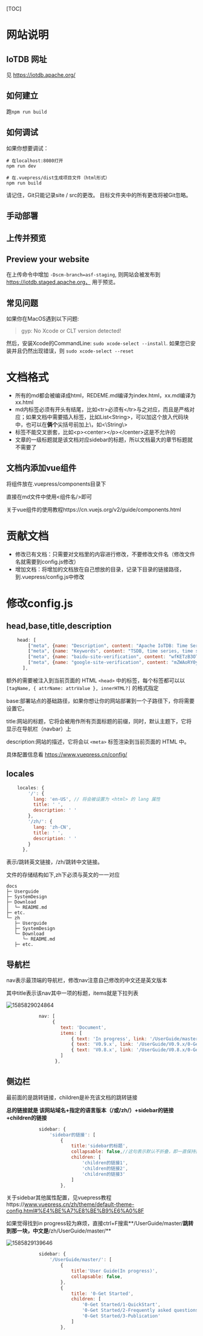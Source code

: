 <!--

    Licensed to the Apache Software Foundation (ASF) under one
    or more contributor license agreements.  See the NOTICE file
    distributed with this work for additional information
    regarding copyright ownership.  The ASF licenses this file
    to you under the Apache License, Version 2.0 (the
    "License"); you may not use this file except in compliance
    with the License.  You may obtain a copy of the License at
    
        http://www.apache.org/licenses/LICENSE-2.0
    
    Unless required by applicable law or agreed to in writing,
    software distributed under the License is distributed on an
    "AS IS" BASIS, WITHOUT WARRANTIES OR CONDITIONS OF ANY
    KIND, either express or implied.  See the License for the
    specific language governing permissions and limitations
    under the License.

-->

[TOC]

# 网站说明

## IoTDB 网址

见 https://iotdb.apache.org/

## 如何建立

跑`npm run build`

## 如何调试

如果你想要调试：

```
# 在localhost:8080打开
npm run dev

# 在.vuepress/dist生成项目文件（html形式）
npm run build
```

请记住，Git只能记录site / src的更改。
目标文件夹中的所有更改将被Git忽略。

## 手动部署



## 上传并预览

## Preview your website

在上传命令中增加 `-Dscm-branch=asf-staging`, 则网站会被发布到 https://iotdb.staged.apache.org， 用于预览。


## 常见问题

如果你在MacOS遇到以下问题:

> gyp: No Xcode or CLT version detected! 

然后，安装Xcode的CommandLine: `sudo xcode-select --install`.
如果您已安装并且仍然出现错误，则 `sudo xcode-select --reset`

# 文档格式

- 所有的md都会被编译成html，REDEME.md编译为index.html，xx.md编译为xx.html
- md内标签必须有开头有结尾，比如\<tr>必须有\</tr>与之对应，而且是严格对应；如果文档中需要插入标签，比如List\<String>，可以加这个放入代码块中，也可以在**俩个**尖括号前加上\，如\<\\String\\>
- 标签不能交叉嵌套，比如\<p>\<center>\</p>\</center>这是不允许的
- 文章的一级标题就是该文档对应sidebar的标题，所以文档最大的章节标题就不需要了

## 文档内添加vue组件

将组件放在.vuepress/components目录下

直接在md文件中使用\<组件名/>即可

关于vue组件的使用教程https://cn.vuejs.org/v2/guide/components.html

# 贡献文档

- 修改已有文档：只需要对文档里的内容进行修改，不要修改文件名（修改文件名就需要到config.js修改）
- 增加文档：将增加的文档放在自己想放的目录，记录下目录的链接路径，到.vuepress/config.js中修改

# 修改config.js

## head,base,title,description

```js
    head: [
		["meta", {name: "Description", content: "Apache IoTDB: Time Series Database for IoT"}],
        ["meta", {name: "Keywords", content: "TSDB, time series, time series database, IoTDB, IoT database, IoT data management,时序数据库, 时间序列管理, IoTDB, 物联网数据库, 实时数据库, 物联网数据管理, 物联网数据"}],
        ["meta", {name: "baidu-site-verification", content: "wfKETzB3OT"}],
        ["meta", {name: "google-site-verification", content: "mZWAoRY0yj_HAr-s47zHCGHzx5Ju-RVm5wDbPnwQYFo"}],
      ],
```

额外的需要被注入到当前页面的 HTML `<head>` 中的标签，每个标签都可以以 `[tagName, { attrName: attrValue }, innerHTML?]` 的格式指定

base:部署站点的基础路径，如果你想让你的网站部署到一个子路径下，你将需要设置它。

title:网站的标题，它将会被用作所有页面标题的前缀，同时，默认主题下，它将显示在导航栏（navbar）上

description:网站的描述，它将会以 `<meta>` 标签渲染到当前页面的 HTML 中。

具体配置信息看 https://www.vuepress.cn/config/

 ## locales

```js
	locales: {
		'/': {
		  lang: 'en-US', // 将会被设置为 <html> 的 lang 属性
		  title: ' ',
		  description: ' '
		},
		'/zh/': {
		  lang: 'zh-CN',
		  title: ' ',
		  description: ' '
		}
	  },
```

表示/跳转英文链接，/zh/跳转中文链接。

文件的存储结构如下,zh下必须与英文的一一对应

```
docs
├─ Userguide
├─ SystemDesign
├─ Download
│  └─ README.md
├─ etc.
└─ zh
   ├─ Userguide
   ├─ SystemDesign
   └─ Download
      └─ README.md
   ├─ etc.
```

## 导航栏

nav表示最顶端的导航栏，修改nav注意自己修改的中文还是英文版本

其中title表示该nav其中一项的标题，items就是下拉列表

![1585829024864](https://user-images.githubusercontent.com/37333508/78358190-57d8ad80-75e5-11ea-87cb-48da2eb5383a.png)

```js
			nav: [
				 {
					text: 'Document',
					items: [
						{ text: 'In progress', link: '/UserGuide/master/0-Get Started/1-QuickStart' },
						{ text: 'V0.9.x', link: '/UserGuide/V0.9.x/0-Get Started/1-QuickStart' },
					    { text: 'V0.8.x', link: '/UserGuide/V0.8.x/0-Get Started/1-QuickStart'},
					]
				  },
```

## 侧边栏

最前面的是跳转链接，children是补充该文档的跳转链接

**总的链接就是 该网站域名+指定的语言版本（/或/zh/）+sidebar的链接+children的链接**

```js
			sidebar: {
				'sidebar的链接': [
					{
						title:'sidebar的标题',
						collapsable: false,//这句表示默认不折叠，即一直保持打开状态
                        children: [
							'children的链接1',
							'children的链接2',
							'children的链接3'
						]
					},
```

关于sidebar其他属性配置，见vuepress教程https://www.vuepress.cn/zh/theme/default-theme-config.html#%E4%BE%A7%E8%BE%B9%E6%A0%8F

如果觉得找到in progress较为麻烦，直接ctrl+F搜索**/UserGuide/master/**跳转到那一块，中文是**/zh/UserGuide/master/**

![1585829139646](https://user-images.githubusercontent.com/37333508/78358128-42638380-75e5-11ea-84bd-76e3864f191e.png)

```js
			sidebar: {
				'/UserGuide/master/': [
					{
						title:'User Guide(In progress)',
						collapsable: false,
					},
					{
						title: '0-Get Started',
						children: [
							'0-Get Started/1-QuickStart',
							'0-Get Started/2-Frequently asked questions',
							'0-Get Started/3-Publication'
						]
					},
```
